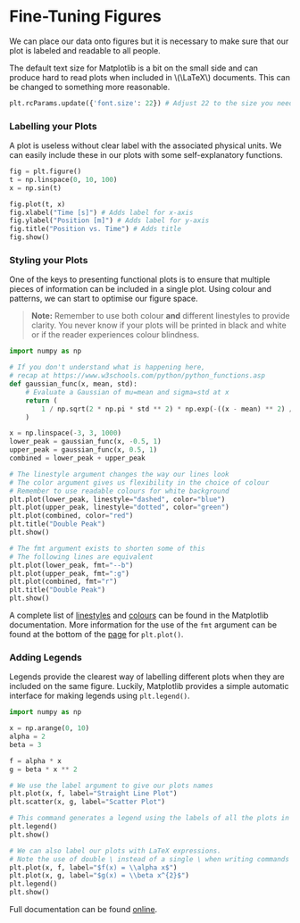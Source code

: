 # Fine-Tuning Figures

We can place our data onto figures but it is necessary to make sure that our plot is labeled and readable to all people.

The default text size for Matplotlib is a bit on the small side and can produce hard to read plots when included in \\(\LaTeX\\) documents.
This can be changed to something more reasonable.
``` python
plt.rcParams.update({'font.size': 22}) # Adjust 22 to the size you need
```

### Labelling your Plots
A plot is useless without clear label with the associated physical units.
We can easily include these in our plots with some self-explanatory functions.
```python
fig = plt.figure() 
t = np.linspace(0, 10, 100)
x = np.sin(t)

fig.plot(t, x)
fig.xlabel("Time [s]") # Adds label for x-axis
fig.ylabel("Position [m]") # Adds label for y-axis
fig.title("Position vs. Time") # Adds title
fig.show()
```

### Styling your Plots
One of the keys to presenting functional plots is to ensure that multiple pieces of information can be included in a single plot.
Using colour and patterns, we can start to optimise our figure space.
> **Note:** Remember to use both colour **and** different linestyles to provide clarity.
> You never know if your plots will be printed in black and white or if the reader experiences colour blindness.
``` python
import numpy as np

# If you don't understand what is happening here,
# recap at https://www.w3schools.com/python/python_functions.asp
def gaussian_func(x, mean, std):
    # Evaluate a Gaussian of mu=mean and sigma=std at x 
	return (
        1 / np.sqrt(2 * np.pi * std ** 2) * np.exp(-((x - mean) ** 2) / (2 * std ** 2))
    )

x = np.linspace(-3, 3, 1000) 
lower_peak = gaussian_func(x, -0.5, 1)
upper_peak = gaussian_func(x, 0.5, 1)
combined = lower_peak + upper_peak

# The linestyle argument changes the way our lines look
# The color argument gives us flexibility in the choice of colour
# Remember to use readable colours for white background
plt.plot(lower_peak, linestyle="dashed", color="blue")
plt.plot(upper_peak, linestyle="dotted", color="green")
plt.plot(combined, color="red")
plt.title("Double Peak")
plt.show()

# The fmt argument exists to shorten some of this
# The following lines are equivalent
plt.plot(lower_peak, fmt="--b")
plt.plot(upper_peak, fmt=":g")
plt.plot(combined, fmt="r")
plt.title("Double Peak")
plt.show()
```

A complete list of [linestyles](https://matplotlib.org/3.2.1/gallery/lines_bars_and_markers/linestyles.html) and [colours](https://matplotlib.org/3.2.1/gallery/color/named_colors.html) can be found in the Matplotlib documentation. More information for the use of the `fmt` argument can be found at the bottom of the [page](https://matplotlib.org/3.2.1/api/_as_gen/matplotlib.pyplot.plot.html) for `plt.plot()`.

### Adding Legends
Legends provide the clearest way of labelling different plots when they are included on the same figure.
Luckily, Matplotlib provides a simple automatic interface for making legends using `plt.legend()`.
``` python
import numpy as np

x = np.arange(0, 10)
alpha = 2
beta = 3

f = alpha * x
g = beta * x ** 2

# We use the label argument to give our plots names
plt.plot(x, f, label="Straight Line Plot")
plt.scatter(x, g, label="Scatter Plot")

# This command generates a legend using the labels of all the plots in the figure
plt.legend() 
plt.show()

# We can also label our plots with LaTeX expressions.
# Note the use of double \ instead of a single \ when writing commands
plt.plot(x, f, label="$f(x) = \\alpha x$")
plt.plot(x, g, label="$g(x) = \\beta x^{2}$")
plt.legend()
plt.show()
```
Full documentation can be found [online](https://matplotlib.org/3.2.1/api/_as_gen/matplotlib.pyplot.legend.html).

